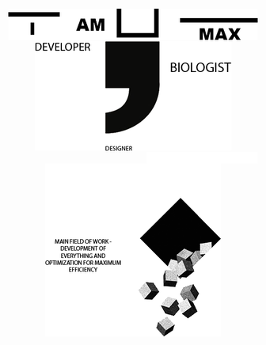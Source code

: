 <p align="center">
  <img src="https://github.com/MaxBezs/MaxBezs/blob/main/headmain.png" alt="I AM MAX">
  <img src="https://github.com/MaxBezs/MaxBezs/blob/main/mainsphere.png" alt="My sphere">
  <img align="right" src="https://github.com/MaxBezs/MaxBezs/blob/main/ssssx.png" alt="My sphere">
  <img src="https://github.com/MaxBezs/MaxBezs/blob/main/mainidea.png" alt="The main Ideas">
</p>

